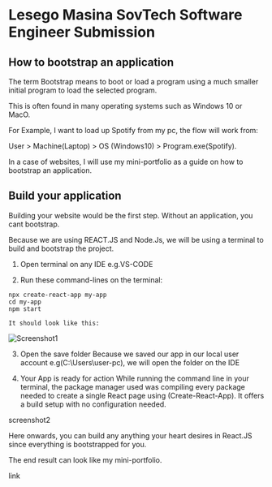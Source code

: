 # Lesego Masina SovTech Software Engineer Submission

## How to bootstrap an application 

The term Bootstrap means to boot or load a program using a much smaller initial program to load the selected program. 

This is often found in many operating systems such as Windows 10 or MacO. 

For Example, I want to load up Spotify from my pc, the flow will work from:

User > Machine(Laptop) > OS (Windows10) > Program.exe(Spotify).


In a case of websites, I will use my mini-portfolio as a guide on how to bootstrap an application.

## Build your application

Building your website would be the first step. Without an application, you cant bootstrap.

Because we are using REACT.JS and Node.Js, we will be using a terminal to build and bootstrap the project.

1. Open terminal on any IDE e.g.VS-CODE

2. Run these command-lines on the terminal:

```
npx create-react-app my-app
cd my-app
npm start
```
    It should look like this:
 
![Screenshot1](https://user-images.githubusercontent.com/42533189/205320400-be39a90a-d619-43ef-bb77-6f160f35736e.png)

3. Open the save folder
Because we saved our app in our local user account e.g(C:\Users\user-pc), we will open the folder on the IDE

4. Your App is ready for action
While running the command line in your terminal, the package manager used was compiling every package needed to create a
single React page using (Create-React-App). It offers a build setup with no configuration needed.

screenshot2

Here onwards, you can build any anything your heart desires in React.JS since everything is bootstrapped for you.

The end result can look like my mini-portfolio.

link
